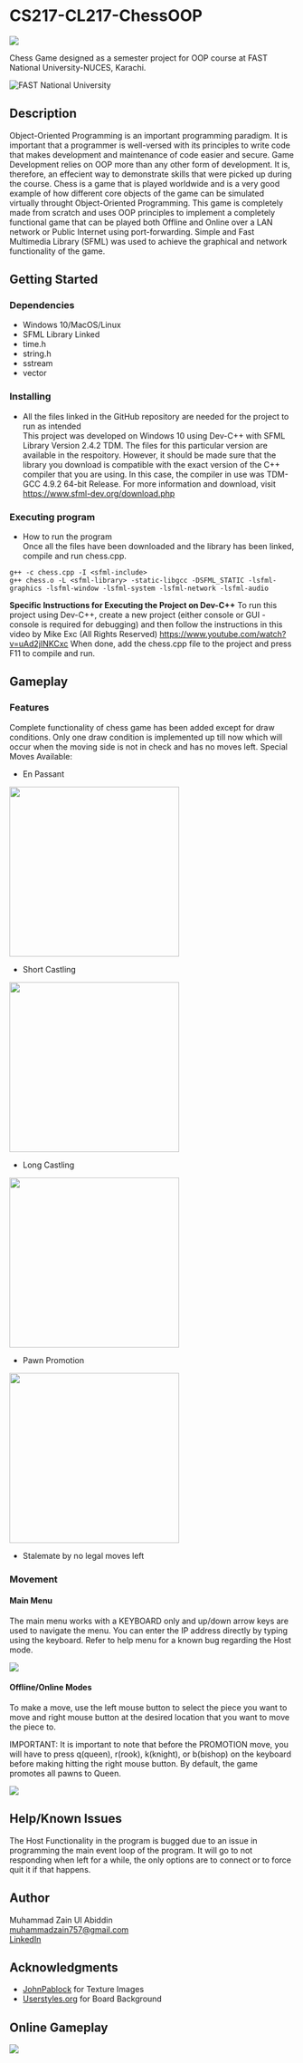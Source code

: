 # CS217-CL217-ChessOOP

<img src="https://imgur.com/1wULnoj.png?raw=true">

Chess Game designed as a semester project for OOP course at FAST National University-NUCES, Karachi.

![FAST National University](https://upload.wikimedia.org/wikipedia/en/thumb/e/e4/National_University_of_Computer_and_Emerging_Sciences_logo.png/250px-National_University_of_Computer_and_Emerging_Sciences_logo.png)

## Description

Object-Oriented Programming is an important programming paradigm. It is important that a programmer is well-versed with its principles to write code that makes development and maintenance of code easier and secure. Game Development relies on OOP more than any other form of development. It is, therefore, an effecient way to demonstrate skills that were picked up during the course. Chess is a game that is played worldwide and is a very good example of how different core objects of the game can be simulated virtually throught Object-Oriented Programming. This game is completely made from scratch and uses OOP principles to implement a completely functional game that can be played both Offline and Online over a LAN network or Public Internet using port-forwarding. Simple and Fast Multimedia Library (SFML) was used to achieve the graphical and network functionality of the game. 

## Getting Started

### Dependencies

* Windows 10/MacOS/Linux
* SFML Library Linked
* time.h
* string.h
* sstream
* vector

### Installing

* All the files linked in the GitHub repository are needed for the project to run as intended <br>
This project was developed on Windows 10 using Dev-C++ with SFML Library Version 2.4.2 TDM. The files for this particular version are available in the respoitory. However, it should be made sure that the library you download is compatible with the exact version of the C++ compiler that you are using. In this case, the compiler in use was TDM-GCC 4.9.2 64-bit Release. For more information and download, visit https://www.sfml-dev.org/download.php

### Executing program

* How to run the program <br>
Once all the files have been downloaded and the library has been linked, compile and run chess.cpp.

```
g++ -c chess.cpp -I <sfml-include>
g++ chess.o -L <sfml-library> -static-libgcc -DSFML_STATIC -lsfml-graphics -lsfml-window -lsfml-system -lsfml-network -lsfml-audio
```

<b>Specific Instructions for Executing the Project on Dev-C++</b>
To run this project using Dev-C++, create a new project (either console or GUI - console is required for debugging) and then follow the instructions in this video by Mike Exc (All Rights Reserved) https://www.youtube.com/watch?v=uAd2jINKCxc
When done, add the chess.cpp file to the project and press F11 to compile and run.

## Gameplay

### Features
Complete functionality of chess game has been added except for draw conditions. Only one draw condition is implemented up till now which will occur when the moving side is not in check and has no moves left.
Special Moves Available:
* En Passant
<img src="https://imgur.com/axSaVoF.gif?raw=true" width="300" height="300">

* Short Castling
<img src="https://imgur.com/Z2QLP7m.gif?raw=true" width="300" height="300">

* Long Castling
<img src="https://imgur.com/C5fQiNY.gif?raw=true" width="300" height="300">

* Pawn Promotion
<img src="https://imgur.com/CV0VKaJ.gif?raw=true" width="300" height="300">

* Stalemate by no legal moves left

### Movement
#### Main Menu
The main menu works with a KEYBOARD only and up/down arrow keys are used to navigate the menu. You can enter the IP address directly by typing using the keyboard.
Refer to help menu for a known bug regarding the Host mode.

![](https://imgur.com/INeMw52.gif)

#### Offline/Online Modes
To make a move, use the left mouse button to select the piece you want to move and right mouse button at the desired location that you want to move the piece to.

IMPORTANT: It is important to note that before the PROMOTION move, you will have to press q(queen), r(rook), k(knight), or b(bishop) on the keyboard before making hitting the right mouse button. By default, the game promotes all pawns to Queen.

![](https://imgur.com/ujhUFrn.gif)

## Help/Known Issues

The Host Functionality in the program is bugged due to an issue in programming the main event loop of the program. It will go to not responding when left for a while, the only options are to connect or to force quit it if that happens.

## Author

Muhammad Zain Ul Abiddin<br>
muhammadzain757@gmail.com<br>
[LinkedIn](https://www.linkedin.com/in/muhammad-zain-ul-abiddin-83194a201/)

## Acknowledgments

* [JohnPablock](https://opengameart.org/content/chess-pieces-and-board-squares) for Texture Images
* [Userstyles.org](https://userstyles.org/styles/113726/lichess-board-babinga) for Board Background


## Online Gameplay
![](https://user-images.githubusercontent.com/68997634/119646585-c3f52100-be38-11eb-94fc-db266221e3cc.gif)

